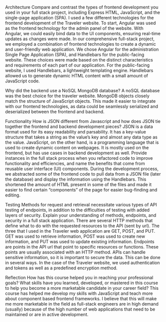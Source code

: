 Architecture
Compare and contrast the types of frontend development you used in your full stack project, including Express HTML, JavaScript, and the single-page application (SPA).
I used a few different technologies for the frontend development of the Traveler website. To start, Angular was used as the frontend technology for the admin panel of the website. With Angular, we could easily bind data to the UI components, ensuring real-time updates as changes were made. 
In our comprehensive full-stack project, we employed a combination of frontend technologies to create a dynamic and user-friendly web application. We chose Angular for the administration Single Page Application (SPA), and Handlebars for the public-facing website. These choices were made based on the distinct characteristics and requirements of each part of our application. For the public-facing website, I used Handlebars, a lightweight templating engine. Handlebars allowed us to generate dynamic HTML content with a small amount of JavaScript code.

Why did the backend use a NoSQL MongoDB database?
A noSQL database was the best choice for the traveler website. MongoDB objects closely match the structure of JavaScript objects. This made it easier to integrate with our frontend technologies, as data could be seamlessly serialized and deserialized between the frontend and backend.

Functionality
How is JSON different from Javascript and how does JSON tie together the frontend and backend development pieces?
JSON is a data format used for its easy readability and parsability. It has a key-value structure that takes a string as the value’s key and almost any data type as the value. JavaScript, on the other hand, is a programming language that is used to create dynamic content on webpages. It is mostly used on the frontend, but has use cases in backend development as well.
Provide instances in the full stack process when you refactored code to improve functionality and efficiencies, and name the benefits that come from reusable user interface (UI) components.
During the development process, we abstracted some of the frontend code to pull data from a JSON file (later the database) and display the information using the Handlebars. This shortened the amount of HTML present in some of the files and made it easier to find certain “components” of the page for easier bug-finding and editing.

Testing
Methods for request and retrieval necessitate various types of API testing of endpoints, in addition to the difficulties of testing with added layers of security. Explain your understanding of methods, endpoints, and security in a full stack application.
There are several HTTP methods that define what to do with the requested resources to the API (sent by url). The three that I used in the Traveler web application are GET, POST, and PUT. GET was used to retrieve information, POST was used to create new information, and PUT was used to update existing information. Endpoints are points in the API url that point to specific resources or functions. These points are usually associated with an HTTP method. APIs can handle sensitive information, so it is important to secure the data. This can be done in several ways. In the case of the Traveler website, we used authentication and tokens as well as a predefined encryption method.

Reflection
How has this course helped you in reaching your professional goals? What skills have you learned, developed, or mastered in this course to help you become a more marketable candidate in your career field?
This course has helped me develop my skills with JavaScript and teach more about component based frontend frameworks. I believe that this will make me more marketable in the field as full-stack engineers are in high demand (usually) because of the high number of web applications that need to be maintained or are in active development.

